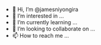 - 👋 Hi, I’m @jamesniyongira
- 👀 I’m interested in ...
- 🌱 I’m currently learning ...
- 💞️ I’m looking to collaborate on ...
- 📫 How to reach me ...

<!---
jamesniyongira/jamesniyongira is a ✨ special ✨ repository because its `README.md` (this file) appears on your GitHub profile.
You can click the Preview link to take a look at your changes.
--->
